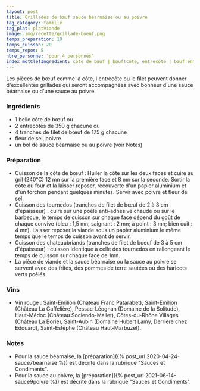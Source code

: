 ```yaml
---
layout: post
title: Grillades de bœuf sauce béarnaise ou au poivre
tag_category: famille
tag_plat: platViande
image: img/recette/grillade-boeuf.png
temps_preparation: 10
temps_cuisson: 20
temps_repos: 5
nbre_personne: ‘pour 4 personnes’
index_motClefIngredient: côte de bœuf | bœuf!côte, entrecôte | bœuf!entrecôte, filet de bœuf | bœuf!filet, sauce béarnaise | sauce!béarnaise, sauce au poivre | sauce!au poivre
---
```

Les pièces de bœuf comme la côte, l'entrecôte ou le filet peuvent donner d'excellentes grillades qui seront accompagnées avec bonheur d'une sauce béarnaise ou d'une sauce au poivre.

### Ingrédients
* 1 belle côte de bœuf ou
* 2 entrecôtes de 350 g chacune ou
* 4 tranches de filet de bœuf de 175 g chacune
* fleur de sel, poivre
* un bol de sauce béarnaise ou au poivre (voir Notes)

### Préparation
* Cuisson de la côte de bœuf  : Huiler la côte sur les deux faces et cuire au gril (240°C) 12 mn sur la première face et 8 mn sur la seconde. Sortir la côte du four et la laisser reposer, recouverte d'un papier aluminium et d'un torchon pendant quelques minutes. Servir avec poivre et fleur de sel.
* Cuisson des tournedos (tranches de filet de bœuf de 2 à 3 cm d'épaisseur) : cuire sur une poêle anti-adhésive chaude ou sur le barbecue, le temps de cuisson sur chaque face dépend du goût de chaque convive (bleu : 1,5 mn; saignant : 2 mn; à point : 3 mn; bien cuit : 4 mn). Laisser reposer la viande sous un papier aluminium le même temps que le temps de cuisson avant de servir.
* Cuisson des chateaubriands (tranches de filet de boeuf de 3 à 5 cm d'épaisseur) : cuisson identique à celle des tournedos en rallongeant le temps de cuisson sur chaque face de 1mn.
* La pièce de viande et la sauce béarnaise ou la sauce au poivre se servent avec des frites, des pommes de terre sautées ou des haricots verts poêlés.

### Vins
* Vin rouge : Saint-Emilion (Château Franc Patarabet), Saint-Emilion (Château La Gaffelière), Pessac-Léognan (Domaine de la Solitude), Haut-Médoc (Château Sociendo-Mallet), Côtes-du-Rhône Villages (Château La Borie), Saint-Aubin (Domaine Hubert Lamy, Derrière chez Edouard), Saint-Estèphe (Château Haut-Marbuzet).

### Notes
* Pour la sauce béarnaise, la [préparation]({% post_url 2020-04-24-sauce7bearnaise %}) est décrite dans la rubrique "Sauces et Condiments".
* Pour la sauce au poivre, la [préparation]({% post_url 2021-06-14-sauce9poivre %}) est décrite dans la rubrique "Sauces et Condiments".
